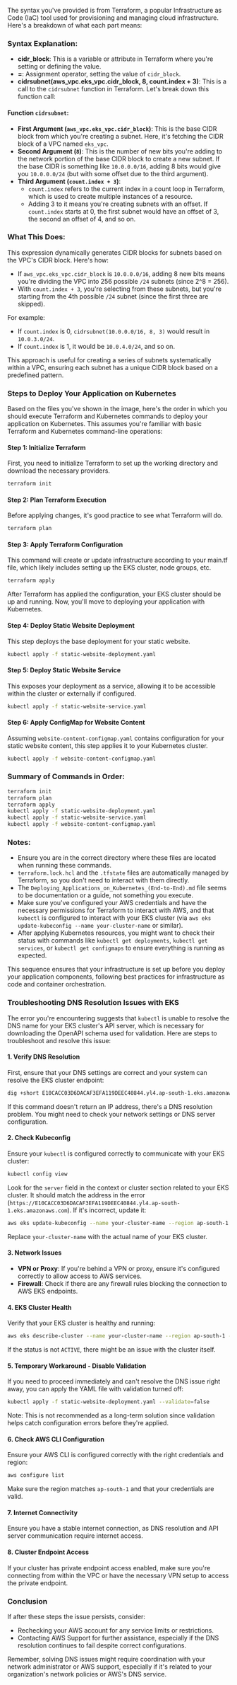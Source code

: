 The syntax you've provided is from Terraform, a popular Infrastructure as Code (IaC) tool used for provisioning and managing cloud infrastructure. Here's a breakdown of what each part means:

### Syntax Explanation:
- **cidr_block**: This is a variable or attribute in Terraform where you're setting or defining the value.
- **=**: Assignment operator, setting the value of `cidr_block`.
- **cidrsubnet(aws_vpc.eks_vpc.cidr_block, 8, count.index + 3)**: This is a call to the `cidrsubnet` function in Terraform. Let's break down this function call:

#### Function `cidrsubnet`:
- **First Argument (`aws_vpc.eks_vpc.cidr_block`)**: This is the base CIDR block from which you're creating a subnet. Here, it's fetching the CIDR block of a VPC named `eks_vpc`.
- **Second Argument (`8`)**: This is the number of new bits you're adding to the network portion of the base CIDR block to create a new subnet. If the base CIDR is something like `10.0.0.0/16`, adding 8 bits would give you `10.0.0.0/24` (but with some offset due to the third argument).
- **Third Argument (`count.index + 3`)**: 
    - `count.index` refers to the current index in a count loop in Terraform, which is used to create multiple instances of a resource. 
    - Adding 3 to it means you're creating subnets with an offset. If `count.index` starts at 0, the first subnet would have an offset of 3, the second an offset of 4, and so on.

### What This Does:
This expression dynamically generates CIDR blocks for subnets based on the VPC's CIDR block. Here's how:

- If `aws_vpc.eks_vpc.cidr_block` is `10.0.0.0/16`, adding 8 new bits means you're dividing the VPC into 256 possible `/24` subnets (since 2^8 = 256).
- With `count.index + 3`, you're selecting from these subnets, but you're starting from the 4th possible `/24` subnet (since the first three are skipped).

For example:
- If `count.index` is 0, `cidrsubnet(10.0.0.0/16, 8, 3)` would result in `10.0.3.0/24`.
- If `count.index` is 1, it would be `10.0.4.0/24`, and so on.

This approach is useful for creating a series of subnets systematically within a VPC, ensuring each subnet has a unique CIDR block based on a predefined pattern.

### Steps to Deploy Your Application on Kubernetes

Based on the files you've shown in the image, here's the order in which you should execute Terraform and Kubernetes commands to deploy your application on Kubernetes. This assumes you're familiar with basic Terraform and Kubernetes command-line operations:

#### Step 1: Initialize Terraform
First, you need to initialize Terraform to set up the working directory and download the necessary providers.

```bash
terraform init
```

#### Step 2: Plan Terraform Execution
Before applying changes, it's good practice to see what Terraform will do.

```bash
terraform plan
```

#### Step 3: Apply Terraform Configuration
This command will create or update infrastructure according to your main.tf file, which likely includes setting up the EKS cluster, node groups, etc.

```bash
terraform apply
```

After Terraform has applied the configuration, your EKS cluster should be up and running. Now, you'll move to deploying your application with Kubernetes.

#### Step 4: Deploy Static Website Deployment
This step deploys the base deployment for your static website.

```bash
kubectl apply -f static-website-deployment.yaml
```

#### Step 5: Deploy Static Website Service
This exposes your deployment as a service, allowing it to be accessible within the cluster or externally if configured.

```bash
kubectl apply -f static-website-service.yaml
```

#### Step 6: Apply ConfigMap for Website Content
Assuming `website-content-configmap.yaml` contains configuration for your static website content, this step applies it to your Kubernetes cluster.

```bash
kubectl apply -f website-content-configmap.yaml
```

### Summary of Commands in Order:
```bash
terraform init
terraform plan
terraform apply
kubectl apply -f static-website-deployment.yaml
kubectl apply -f static-website-service.yaml
kubectl apply -f website-content-configmap.yaml
```

### Notes:
- Ensure you are in the correct directory where these files are located when running these commands.
- `terraform.lock.hcl` and the `.tfstate` files are automatically managed by Terraform, so you don't need to interact with them directly.
- The `Deploying_Applications_on_Kubernetes_(End-to-End).md` file seems to be documentation or a guide, not something you execute.
- Make sure you've configured your AWS credentials and have the necessary permissions for Terraform to interact with AWS, and that `kubectl` is configured to interact with your EKS cluster (via `aws eks update-kubeconfig --name your-cluster-name` or similar).
- After applying Kubernetes resources, you might want to check their status with commands like `kubectl get deployments`, `kubectl get services`, or `kubectl get configmaps` to ensure everything is running as expected.

This sequence ensures that your infrastructure is set up before you deploy your application components, following best practices for infrastructure as code and container orchestration.

### Troubleshooting DNS Resolution Issues with EKS

The error you're encountering suggests that `kubectl` is unable to resolve the DNS name for your EKS cluster's API server, which is necessary for downloading the OpenAPI schema used for validation. Here are steps to troubleshoot and resolve this issue:

#### 1. Verify DNS Resolution
First, ensure that your DNS settings are correct and your system can resolve the EKS cluster endpoint:

```bash
dig +short E10CACC03D6DACAF3EFA119DEEC40844.yl4.ap-south-1.eks.amazonaws.com
```

If this command doesn't return an IP address, there's a DNS resolution problem. You might need to check your network settings or DNS server configuration.

#### 2. Check Kubeconfig
Ensure your `kubectl` is configured correctly to communicate with your EKS cluster:

```bash
kubectl config view
```

Look for the `server` field in the context or cluster section related to your EKS cluster. It should match the address in the error (`https://E10CACC03D6DACAF3EFA119DEEC40844.yl4.ap-south-1.eks.amazonaws.com`). If it's incorrect, update it:

```bash
aws eks update-kubeconfig --name your-cluster-name --region ap-south-1
```

Replace `your-cluster-name` with the actual name of your EKS cluster.

#### 3. Network Issues
- **VPN or Proxy**: If you're behind a VPN or proxy, ensure it's configured correctly to allow access to AWS services.
- **Firewall**: Check if there are any firewall rules blocking the connection to AWS EKS endpoints.

#### 4. EKS Cluster Health
Verify that your EKS cluster is healthy and running:

```bash
aws eks describe-cluster --name your-cluster-name --region ap-south-1 --query "cluster.status"
```

If the status is not `ACTIVE`, there might be an issue with the cluster itself.

#### 5. Temporary Workaround - Disable Validation
If you need to proceed immediately and can't resolve the DNS issue right away, you can apply the YAML file with validation turned off:

```bash
kubectl apply -f static-website-deployment.yaml --validate=false
```

Note: This is not recommended as a long-term solution since validation helps catch configuration errors before they're applied.

#### 6. Check AWS CLI Configuration
Ensure your AWS CLI is configured correctly with the right credentials and region:

```bash
aws configure list
```

Make sure the region matches `ap-south-1` and that your credentials are valid.

#### 7. Internet Connectivity
Ensure you have a stable internet connection, as DNS resolution and API server communication require internet access.

#### 8. Cluster Endpoint Access
If your cluster has private endpoint access enabled, make sure you're connecting from within the VPC or have the necessary VPN setup to access the private endpoint.

### Conclusion
If after these steps the issue persists, consider:
- Rechecking your AWS account for any service limits or restrictions.
- Contacting AWS Support for further assistance, especially if the DNS resolution continues to fail despite correct configurations.

Remember, solving DNS issues might require coordination with your network administrator or AWS support, especially if it's related to your organization's network policies or AWS's DNS service.